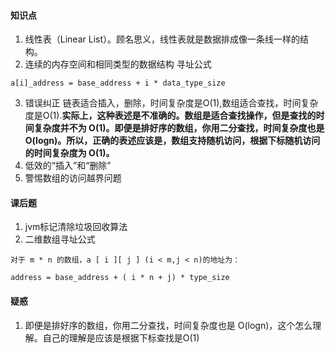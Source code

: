 #### 知识点
1. 线性表（Linear List）。顾名思义，线性表就是数据排成像一条线一样的结构。
2. 连续的内存空间和相同类型的数据结构
寻址公式
```
a[i]_address = base_address + i * data_type_size

```
3. 错误纠正
链表适合插入，删除，时间复杂度是O(1),数组适合查找，时间复杂度是O(1).**实际上，这种表述是不准确的。数组是适合查找操作，但是查找的时间复杂度并不为 O(1)。即便是排好序的数组，你用二分查找，时间复杂度也是 O(logn)。所以，正确的表述应该是，数组支持随机访问，根据下标随机访问的时间复杂度为 O(1)。**
4. 低效的“插入”和“删除”
5. 警惕数组的访问越界问题
#### 课后题
1. jvm标记清除垃圾回收算法
2. 二维数组寻址公式

```
对于 m * n 的数组，a [ i ][ j ] (i < m,j < n)的地址为：

address = base_address + ( i * n + j) * type_size
```
#### 疑惑
1. 即便是排好序的数组，你用二分查找，时间复杂度也是 O(logn)，这个怎么理解。自己的理解是应该是根据下标查找是O(1)





